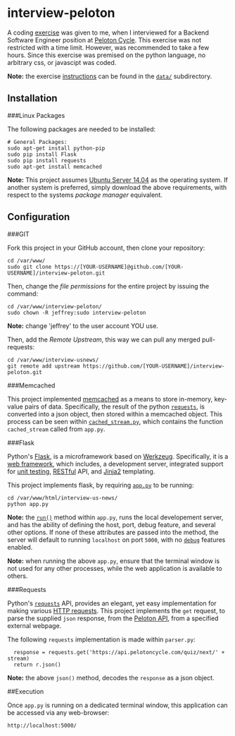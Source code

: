 interview-peloton
================

A coding [exercise](https://github.com/jeff1evesque/interview-peloton/blob/master/data/PelotonCycleBackendTestTask.pdf) was given to me, when I interviewed for a Backend Software Engineer position at [Peloton Cycle](https://www.pelotoncycle.com/).  This exercise was not restricted with a time limit.  However, was recommended to take a few hours.  Since this exercise was premised on the python language, no arbitrary css, or javascipt was coded.

**Note:** the exercise [instructions](https://github.com/jeff1evesque/interview-peloton/blob/master/data/PelotonCycleBackendTestTask.pdf) can be found in the [`data/`](https://github.com/jeff1evesque/interview-peloton/tree/master/data/) subdirectory.

## Installation

###Linux Packages

The following packages are needed to be installed:

```
# General Packages:
sudo apt-get install python-pip
sudo pip install Flask
sudo pip install requests
sudo apt-get install memcached
```

**Note:** This project assumes [Ubuntu Server 14.04](http://www.ubuntu.com/download/server) as the operating system. If another system is preferred, simply download the above requirements, with respect to the systems *package manager* equivalent.

## Configuration

###GIT

Fork this project in your GitHub account, then clone your repository:

```
cd /var/www/
sudo git clone https://[YOUR-USERNAME]@github.com/[YOUR-USERNAME]/interview-peloton.git
```

Then, change the *file permissions* for the entire project by issuing the command:

```
cd /var/www/interview-peloton/
sudo chown -R jeffrey:sudo interview-peloton
```

**Note:** change 'jeffrey' to the user account YOU use.

Then, add the *Remote Upstream*, this way we can pull any merged pull-requests:

```
cd /var/www/interview-usnews/
git remote add upstream https://github.com/[YOUR-USERNAME]/interview-peloton.git
```

###Memcached

This project implemented [memcached](http://memcached.org/) as a means to store in-memory, key-value pairs of data.  Specifically, the result of the python [`requests`](https://github.com/jeff1evesque/interview-peloton/blob/master/README.md#requests), is converted into a json object, then stored within a memcached object.  This process can be seen within [`cached_stream.py`](https://github.com/jeff1evesque/interview-peloton/blob/master/logic/cached_stream.py), which contains the function `cached_stream` called from `app.py`.

###Flask

Python's [Flask](http://flask.pocoo.org/), is a microframework based on [Werkzeug](http://werkzeug.pocoo.org/).  Specifically, it is a [web framework](http://en.wikipedia.org/wiki/Web_application_framework), which includes, a development server, integrated support for [unit testing](http://en.wikipedia.org/wiki/Unit_testing), [RESTful](http://en.wikipedia.org/wiki/Representational_state_transfer) API, and [Jinja2](http://jinja.pocoo.org/) templating.

This project implements flask, by requiring [`app.py`](https://github.com/jeff1evesque/interview-peloton/blob/master/app.py) to be running:

```
cd /var/www/html/interview-us-news/
python app.py
```

**Note:** the [`run()`](http://flask.pocoo.org/docs/0.10/api/#flask.Flask.run) method within `app.py`, runs the local developement server, and has the ability of defining the host, port, debug feature, and several other options. If none of these attributes are passed into the method, the server will default to running `localhost` on port `5000`, with no [`debug`](http://flask.pocoo.org/docs/0.10/quickstart/#debug-mode) features enabled.

**Note:** when running the above `app.py`, ensure that the terminal window is not used for any other processes, while the web application is available to others.

###Requests

Python's [`requests`](http://docs.python-requests.org/) API, provides an elegant, yet easy implementation for making various [HTTP requests](http://en.wikipedia.org/wiki/Hypertext_Transfer_Protocol#Request_methods).  This project implements the `get` request, to parse the supplied `json` response, from the [Peloton API](ttps://api.pelotoncycle.com/quiz/next/stream_name), from a specified external webpage.

The following `requests` implementation is made within `parser.py`:

```
  response = requests.get('https://api.pelotoncycle.com/quiz/next/' + stream)
  return r.json()
```

**Note:** the above `json()` method, decodes the `response` as a json object.

##Execution

Once `app.py` is running on a dedicated terminal window, this application can be accessed via any web-browser:

```
http://localhost:5000/
```
